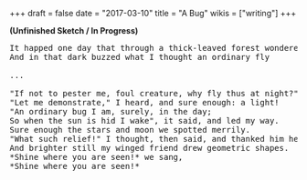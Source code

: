 +++
draft = false
date = "2017-03-10"
title = "A Bug"
wikis = ["writing"]
+++

**(Unfinished Sketch / In Progress)**

<pre>
It happed one day that through a thick-leaved forest wondered I
And in that dark buzzed what I thought an ordinary fly

...

"If not to pester me, foul creature, why fly thus at night?"
"Let me demonstrate," I heard, and sure enough: a light!
"An ordinary bug I am, surely, in the day;
So when the sun is hid I wake", it said, and led my way.
Sure enough the stars and moon we spotted merrily.
"What such relief!" I thought, then said, and thanked him heartily;
And brighter still my winged friend drew geometric shapes.
*Shine where you are seen!* we sang,
*Shine where you are seen!*
</pre>
